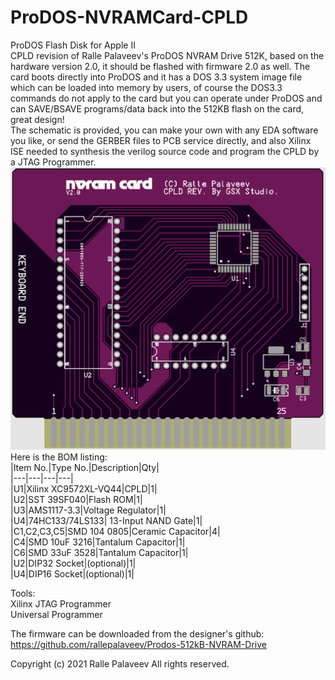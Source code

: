 # ProDOS-NVRAMCard-CPLD
ProDOS Flash Disk for Apple II  
CPLD revision of Ralle Palaveev's ProDOS NVRAM Drive 512K, based on the hardware version 2.0, it should be flashed with firmware 2.0 as well. The card boots directly into ProDOS and it has a DOS 3.3 system image file which can be loaded into memory by users, of course the DOS3.3 commands do not apply to the card but you can operate under ProDOS and can SAVE/BSAVE programs/data back into the 512KB flash on the card, great design!  
The schematic is provided, you can make your own with any EDA software you like, or send the GERBER files to PCB service directly, and also Xilinx ISE needed to synthesis the verilog source code and program the CPLD by a JTAG Programmer.  
![ProDOS NVRAM Card](https://github.com/griffin9k/ProDOS-NVRAMCard-CPLD/blob/main/nvramcard%20photos/NVRAM_card.png)  
Here is the BOM listing:  
|Item No.|Type No.|Description|Qty|  
|---|---|---|---|  
|U1|Xilinx XC9572XL-VQ44|CPLD|1|    
|U2|SST 39SF040|Flash ROM|1|  
|U3|AMS1117-3.3|Voltage Regulator|1|  
|U4|74HC133/74LS133| 13-Input NAND Gate|1|    
|C1,C2,C3,C5|SMD 104 0805|Ceramic Capacitor|4|  
|C4|SMD 10uF 3216|Tantalum Capacitor|1|  
|C6|SMD 33uF 3528|Tantalum Capacitor|1|  
|U2|DIP32 Socket|(optional)|1|  
|U4|DIP16 Socket|(optional)|1|  

Tools:  
Xilinx JTAG Programmer  
Universal Programmer  

The firmware can be downloaded from the designer's github:  
https://github.com/rallepalaveev/Prodos-512kB-NVRAM-Drive

Copyright (c) 2021 Ralle Palaveev All rights reserved.
